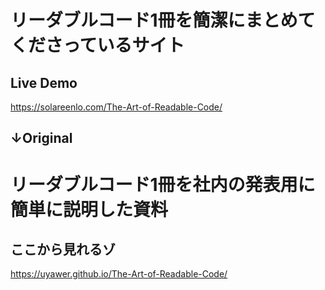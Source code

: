 # リーダブルコード1冊を簡潔にまとめてくださっているサイト

## Live Demo
https://solareenlo.com/The-Art-of-Readable-Code/

↓Original
---
# リーダブルコード1冊を社内の発表用に簡単に説明した資料

## ここから見れるゾ
https://uyawer.github.io/The-Art-of-Readable-Code/
